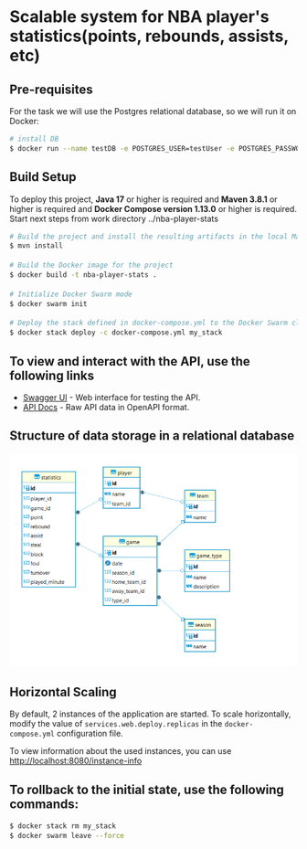# Scalable system for NBA player's statistics(points, rebounds, assists, etc)

## Pre-requisites
For the task we will use the Postgres relational database, so we will run it on Docker:

```bash
# install DB
$ docker run --name testDB -e POSTGRES_USER=testUser -e POSTGRES_PASSWORD=testPassword -e POSTGRES_DB=testDB -h 127.0.0.1 -p 5432:5432 -d postgres
```

## Build Setup
To deploy this project, **Java 17** or higher is required and **Maven 3.8.1** or higher is required and **Docker Compose version 1.13.0** or higher is required.
Start next steps from work directory ../nba-player-stats
```bash
# Build the project and install the resulting artifacts in the local Maven repository 
$ mvn install

# Build the Docker image for the project 
$ docker build -t nba-player-stats .

# Initialize Docker Swarm mode
$ docker swarm init

# Deploy the stack defined in docker-compose.yml to the Docker Swarm cluster
$ docker stack deploy -c docker-compose.yml my_stack

```
## To view and interact with the API, use the following links

- [Swagger UI](http://localhost:8080/swagger-ui/index.html) - Web interface for testing the API.
- [API Docs](http://localhost:8080/v3/api-docs) - Raw API data in OpenAPI format.


## Structure of data storage in a relational database

![Alt text](src/main/resources/static/NBA_player_stats_scheme.png)

## Horizontal Scaling

By default, 2 instances of the application are started. To scale horizontally, modify the value of `services.web.deploy.replicas` in the `docker-compose.yml` configuration file.

To view information about the used instances, you can use [http://localhost:8080/instance-info](http://localhost:8080/instance-info)

## To rollback to the initial state, use the following commands:
```bash
$ docker stack rm my_stack
$ docker swarm leave --force
```

